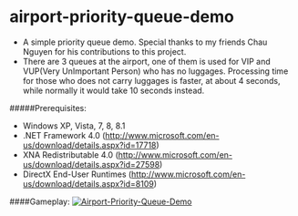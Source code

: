 airport-priority-queue-demo
=========

+ A simple priority queue demo. Special thanks to my friends Chau Nguyen for his contributions to this project.
+ There are 3 queues at the airport, one of them is used for VIP and VUP(Very UnImportant Person) who has no luggages. Processing time for those who does not carry luggages is faster, at about 4 seconds, while normally it would take 10 seconds instead.

#####Prerequisites:
+ Windows XP, Vista, 7, 8, 8.1
+ .NET Framework 4.0 (http://www.microsoft.com/en-us/download/details.aspx?id=17718)
+ XNA Redistributable 4.0 (http://www.microsoft.com/en-us/download/details.aspx?id=27598)
+ DirectX End-User Runtimes (http://www.microsoft.com/en-us/download/details.aspx?id=8109)

####Gameplay:
[![Airport-Priority-Queue-Demo](http://img.youtube.com/vi/RpVwzD7DHxg/0.jpg)](https://www.youtube.com/watch?v=RpVwzD7DHxg)
